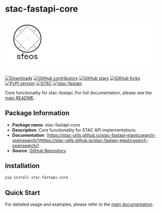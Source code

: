 # stac-fastapi-core

<p align="left">
  <img src="https://raw.githubusercontent.com/stac-utils/stac-fastapi-elasticsearch-opensearch/refs/heads/main/assets/sfeos.png" width=1000>
</p>

  [![Downloads](https://static.pepy.tech/badge/stac-fastapi-core?color=blue)](https://pepy.tech/project/stac-fastapi-core)
  [![GitHub contributors](https://img.shields.io/github/contributors/stac-utils/stac-fastapi-elasticsearch-opensearch?color=blue)](https://github.com/stac-utils/stac-fastapi-elasticsearch-opensearch/graphs/contributors)
  [![GitHub stars](https://img.shields.io/github/stars/stac-utils/stac-fastapi-elasticsearch-opensearch.svg?color=blue)](https://github.com/stac-utils/stac-fastapi-elasticsearch-opensearch/stargazers)
  [![GitHub forks](https://img.shields.io/github/forks/stac-utils/stac-fastapi-elasticsearch-opensearch.svg?color=blue)](https://github.com/stac-utils/stac-fastapi-elasticsearch-opensearch/network/members)
   [![PyPI version](https://img.shields.io/pypi/v/stac-fastapi-elasticsearch.svg?color=blue)](https://pypi.org/project/stac-fastapi-elasticsearch/)
  [![STAC](https://img.shields.io/badge/STAC-1.1.0-blue.svg)](https://github.com/radiantearth/stac-spec/tree/v1.1.0)
  [![stac-fastapi](https://img.shields.io/badge/stac--fastapi-6.0.0-blue.svg)](https://github.com/stac-utils/stac-fastapi)

Core functionality for stac-fastapi. For full documentation, please see the [main README](https://github.com/stac-utils/stac-fastapi-elasticsearch-opensearch/blob/main/README.md).

## Package Information

- **Package name**: stac-fastapi-core
- **Description**: Core functionality for STAC API implementations.
- **Documentation**: [https://stac-utils.github.io/stac-fastapi-elasticsearch-opensearch/](https://stac-utils.github.io/stac-fastapi-elasticsearch-opensearch/)
- **Source**: [GitHub Repository](https://github.com/stac-utils/stac-fastapi-elasticsearch-opensearch/)

## Installation

```bash
pip install stac-fastapi-core
```

## Quick Start

For detailed usage and examples, please refer to the [main documentation](https://stac-utils.github.io/stac-fastapi-elasticsearch-opensearch/).
